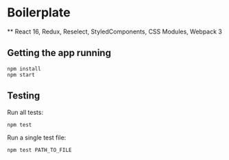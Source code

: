 Boilerplate
=================
** React 16, Redux, Reselect, StyledComponents, CSS Modules, Webpack 3

Getting the app running
-----------------------

``` 
npm install
npm start
```

Testing
-------

Run all tests:
```
npm test
```

Run a single test file:
```
npm test PATH_TO_FILE
```
